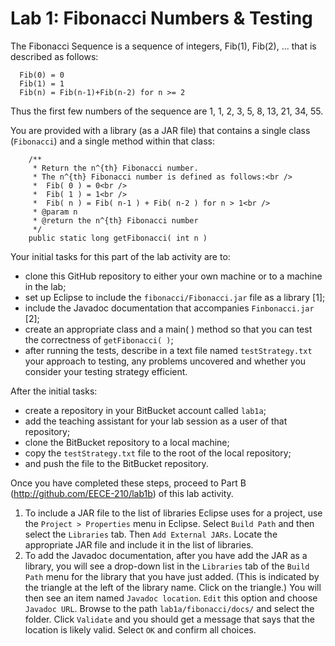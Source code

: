 Lab 1: Fibonacci Numbers & Testing
======

The Fibonacci Sequence is a sequence of integers, Fib(1), Fib(2), ... that is described as follows:
```
  Fib(0) = 0
  Fib(1) = 1
  Fib(n) = Fib(n-1)+Fib(n-2) for n >= 2
```
Thus the first few numbers of the sequence are 1, 1, 2, 3, 5, 8, 13, 21, 34, 55.

You are provided with a library (as a JAR file) that contains a single class (`Fibonacci`) and a single method within that class:
```
	/**
	 * Return the n^{th} Fibonacci number.
	 * The n^{th} Fibonacci number is defined as follows:<br />
	 * 	Fib( 0 ) = 0<br />
	 * 	Fib( 1 ) = 1<br />
	 * 	Fib( n ) = Fib( n-1 ) + Fib( n-2 ) for n > 1<br />
	 * @param n
	 * @return the n^{th} Fibonacci number
	 */
	public static long getFibonacci( int n ) 
```

Your initial tasks for this part of the lab activity are to:
* clone this GitHub repository to either your own machine or to a machine in the lab;
* set up Eclipse to include the `fibonacci/Fibonacci.jar` file as a library [1];
* include the Javadoc documentation that accompanies `Finbonacci.jar` [2];
* create an appropriate class and a main( ) method so that you can test the correctness of `getFibonacci( )`;
* after running the tests, describe in a text file named `testStrategy.txt` your approach to testing, any problems uncovered and whether you consider your testing strategy efficient.

After the initial tasks:
* create a repository in your BitBucket account called `lab1a`;
* add the teaching assistant for your lab session as a user of that repository;
* clone the BitBucket repository to a local machine;
* copy the `testStrategy.txt` file to the root of the local repository;
* and push the file to the BitBucket repository.

Once you have completed these steps, proceed to Part B (http://github.com/EECE-210/lab1b) of this lab activity.

1. To include a JAR file to the list of libraries Eclipse uses for a project, use the `Project > Properties` menu in Eclipse. Select `Build Path` and then select the `Libraries` tab. Then `Add External JARs`. Locate the appropriate JAR file and include it in the list of libraries. 
2. To add the Javadoc documentation, after you have add the JAR as a library, you will see a drop-down list in the `Libraries` tab of the `Build Path` menu for the library that you have just added. (This is indicated by the triangle at the left of the library name. Click on the triangle.) You will then see an item named `Javadoc location`. `Edit` this option and choose `Javadoc URL`. Browse to the path `lab1a/fibonacci/docs/` and select the folder. Click `Validate` and you should get a message that says that the location is likely valid. Select `OK` and confirm all choices.
